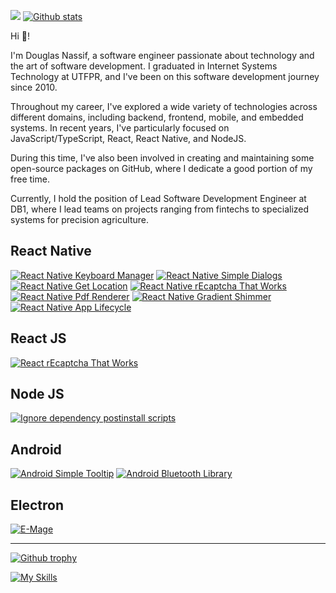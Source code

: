 
![](https://hit.yhype.me/github/profile?user_id=1512341)
[![Github stats](https://github-readme-stats.vercel.app/api?username=douglasjunior&count_private=true&show_icons=true&theme=darcula&include_all_commits=true)](https://github.com/douglasjunior)

Hi 👋!

I'm Douglas Nassif, a software engineer passionate about technology and the art of software development. I graduated in Internet Systems Technology at UTFPR, and I've been on this software development journey since 2010.

Throughout my career, I've explored a wide variety of technologies across different domains, including backend, frontend, mobile, and embedded systems. In recent years, I've particularly focused on JavaScript/TypeScript, React, React Native, and NodeJS.

During this time, I've also been involved in creating and maintaining some open-source packages on GitHub, where I dedicate a good portion of my free time.

Currently, I hold the position of Lead Software Development Engineer at DB1, where I lead teams on projects ranging from fintechs to specialized systems for precision agriculture.


## React Native

[![React Native Keyboard Manager](https://github-readme-stats.vercel.app/api/pin/?username=douglasjunior&repo=react-native-keyboard-manager&theme=darcula)](https://github.com/douglasjunior/react-native-keyboard-manager)
[![React Native Simple Dialogs](https://github-readme-stats.vercel.app/api/pin/?username=douglasjunior&repo=react-native-simple-dialogs&theme=darcula)](https://github.com/douglasjunior/react-native-simple-dialogs)
[![React Native Get Location](https://github-readme-stats.vercel.app/api/pin/?username=douglasjunior&repo=react-native-get-location&theme=darcula)](https://github.com/douglasjunior/react-native-get-location)
[![React Native rEcaptcha That Works](https://github-readme-stats.vercel.app/api/pin/?username=douglasjunior&repo=react-native-recaptcha-that-works&theme=darcula)](https://github.com/douglasjunior/react-native-recaptcha-that-works)
[![React Native Pdf Renderer](https://github-readme-stats.vercel.app/api/pin/?username=douglasjunior&repo=react-native-pdf-renderer&theme=darcula)](https://github.com/douglasjunior/react-native-pdf-renderer)
[![React Native Gradient Shimmer](https://github-readme-stats.vercel.app/api/pin/?username=douglasjunior&repo=react-native-gradient-shimmer&theme=darcula)](https://github.com/douglasjunior/react-native-gradient-shimmer)
[![React Native App Lifecycle](https://github-readme-stats.vercel.app/api/pin/?username=douglasjunior&repo=react-native-applifecycle&theme=darcula)](https://github.com/douglasjunior/react-native-applifecycle)

## React JS

[![React rEcaptcha That Works](https://github-readme-stats.vercel.app/api/pin/?username=douglasjunior&repo=react-recaptcha-that-works&theme=darcula)](https://github.com/douglasjunior/react-recaptcha-that-works)

## Node JS

[![Ignore dependency postinstall scripts](https://github-readme-stats.vercel.app/api/pin/?username=douglasjunior&repo=ignore-dependency-scripts&theme=darcula)](https://github.com/douglasjunior/ignore-dependency-scripts)

## Android

[![Android Simple Tooltip](https://github-readme-stats.vercel.app/api/pin/?username=douglasjunior&repo=android-simple-tooltip&theme=darcula)](https://github.com/douglasjunior/android-simple-tooltip)
[![Android Bluetooth Library](https://github-readme-stats.vercel.app/api/pin/?username=douglasjunior&repo=AndroidBluetoothLibrary&theme=darcula)](https://github.com/douglasjunior/AndroidBluetoothLibrary)

## Electron

[![E-Mage](https://github-readme-stats.vercel.app/api/pin/?username=douglasjunior&repo=emage&theme=darcula)](https://emage.js.org)

--- 

[![Github trophy](
https://github-profile-trophy.vercel.app/?username=douglasjunior&theme=onedark)](https://github.com/douglasjunior)

[![My Skills](https://skillicons.dev/icons?i=react,nodejs,javascript,typescript,css,html,swift,java,kotlin,webpack,jenkins,androidstudio,electron,jest,nextjs,prisma,graphql,redux,sass,linux,docker,mongodb,mysql,postgres,github)](https://skillicons.dev)
